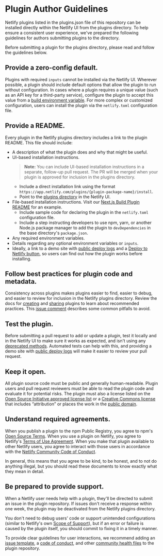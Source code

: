 # Plugin Author Guidelines

Netlify plugins listed in the plugins.json file of this repository can be installed directly within the Netlify UI from the plugins directory. To help ensure a consistent user experience, we've prepared the following guidelines for authors submitting plugins to the directory.

Before submitting a plugin for the plugins directory, please read and follow the guidelines below.

## Provide a zero-config default.

Plugins with required `inputs` cannot be installed via the Netlify UI. Wherever possible, a plugin should include default options that allow the plugin to run without configuration. In cases where a plugin requires a unique value (such as an API key for a third-party service), configure the plugin to accept this value from a [build environment variable](https://docs.netlify.com/configure-builds/environment-variables). For more complex or customized configuration, users can install the plugin via the `netlify.toml` configuration file.

## Provide a README.

Every plugin in the Netlify plugins directory includes a link to the plugin README. This file should include:

- A description of what the plugin does and why that might be useful.
- UI-based installation instructions.
  > **Note:** You can include UI-based installation instructions in a separate, follow-up pull request. The PR will be merged when your plugin is approved for inclusion in the plugins directory.
  - Include a direct installation link using the format `https://app.netlify.com/plugins/{plugin-package-name}/install`.
  - Point to the [plugins directory](https://app.netlify.com/plugins) in the Netlify UI.
- File-based installation instructions. Visit our [Next.js Build Plugin README](https://github.com/netlify/netlify-plugin-nextjs/blob/main/README.md) for an example.
  - Include sample code for declaring the plugin in the `netlify.toml` configuration file.
  - Include a step instructing developers to use npm, yarn, or another Node.js package manager to add the plugin to `devDependencies` in the base directory's `package.json`.
- Any required environment variables.
- Details regarding any optional environment variables or `inputs`.
- Ideally, a link to a demo site with [public deploy logs](https://docs.netlify.com/configure-builds/get-started/#basic-build-settings) and a [Deploy to Netlify button](https://docs.netlify.com/site-deploys/create-deploys/#deploy-to-netlify-button), so users can find out how the plugin works before installing.

## Follow best practices for plugin code and metadata.

Consistency across plugins makes plugins easier to find, easier to debug, and easier to review for inclusion in the Netlify plugins directory. Review the docs for [creating](https://docs.netlify.app/configure-builds/build-plugins/create-plugins) and [sharing](https://docs.netlify.app/configure-builds/build-plugins/share-plugins) plugins to learn about recommended practices. This [issue comment](https://github.com/netlify/build/issues/1068#issuecomment-605276244) describes some common pitfalls to avoid.

## Test the plugin.

Before submitting a pull request to add or update a plugin, test it locally and in the Netlify UI to make sure it works as expected, and isn't using any [deprecated methods](https://github.com/netlify/build/issues/1303). Automated tests can help with this, and providing a demo site with [public deploy logs](https://docs.netlify.com/configure-builds/get-started/#basic-build-settings) will make it easier to review your pull request.

## Keep it open.

All plugin source code must be public and generally human-readable. Plugin users and pull request reviewers must be able to read the plugin code and evaluate it for potential risks. The plugin must also a license listed on the [Open Source Initiative approved license list](https://opensource.org/licenses) or a [Creative Commons license](https://creativecommons.org/choose/) that includes “attribution” or places the work in the [public domain](https://creativecommons.org/publicdomain/).

## Understand required agreements.

When you publish a plugin to the npm Public Registry, you agree to npm's [Open Source Terms](https://www.npmjs.com/policies/open-source-terms). When you use a plugin on Netlify, you agree to Netlify's [Terms of Use Agreement](https://www.netlify.com/legal/terms-of-use/). When you make that plugin available to other Netlify users, you agree to interact with those users in accordance with the [Netlify Community Code of Conduct](https://community-docs.netlify.com/code-of-conduct.html).

In general, this means that you agree to be kind, to be honest, and to not do anything illegal, but you should read these documents to know exactly what they mean in detail.

## Be prepared to provide support.

When a Netlify user needs help with a plugin, they'll be directed to submit an issue in the plugin repository. If issues don't receive a response within one week, the plugin may be deactivated from the Netlify plugins directory.

You don't need to debug users' code or support unintended configurations (similar to Netlify's own [Scope of Support](https://www.netlify.com/support-scope/)), but if an error or failure is caused by the plugin itself, you should commit to fixing it in a timely manner.

To provide clear guidelines for user interactions, we recommend adding an [issue template](https://help.github.com/en/github/building-a-strong-community/configuring-issue-templates-for-your-repository), a [code of conduct](https://help.github.com/en/github/building-a-strong-community/adding-a-code-of-conduct-to-your-project), and other [community health files](https://help.github.com/en/github/building-a-strong-community/creating-a-default-community-health-file) to the plugin repository.
